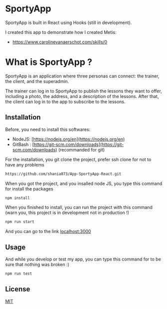 # SportyApp

SportyApp is built in React using Hooks (still in development).

I created this app to demonstrate how I created Metis:

- https://www.carolinevanaerschot.com/skills/0

# What is SportyApp ?

SportyApp is an application where three personas can connect: the trainer, the client, and the superadmin.

The trainer can log in to SportyApp to publish the lessons they want to offer, including a photo, the address, and a description of the lessons. After that, the client can log in to the app to subscribe to the lessons.

<!-- Demo : https://shania873.github.io/Movie-App/ -->

## Installation

Before, you need to install this softwares:

- NodeJS: [https://nodejs.org/en](https://nodejs.org/en)
- GitBash : [https://git-scm.com/downloads](https://git-scm.com/downloads) (recommanded for git)

For the installation, you git clone the project, prefer ssh clone for not to have any problems

```bash
https://github.com/shania873/App-SportyApp-React.git
```

When you got the project, and you insalled node JS, you type this command for install the packages

```bash
npm install
```

When you finished to install, you can run the project with this command (warn you, this project is in development not in production !)

```bash
npm run start
```

And you can go to the link [localhost:3000](http://localhost:3000/)

## Usage

And while you develop or test my app, you can type this command for to be sure that nothing was broken :)

```bash
npm run test
```

## License

[MIT](https://choosealicense.com/licenses/mit/)
